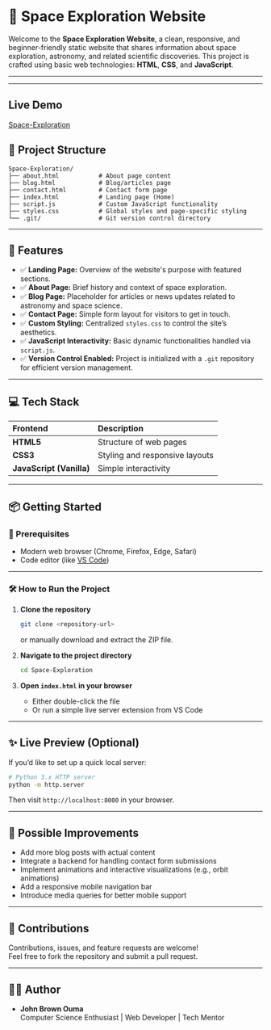 # 🚀 Space Exploration Website

Welcome to the **Space Exploration Website**, a clean, responsive, and beginner-friendly static website that shares information about space exploration, astronomy, and related scientific discoveries. This project is crafted using basic web technologies: **HTML**, **CSS**, and **JavaScript**.

---
---
## Live Demo
[Space-Exploration](https://jb-rown.github.io/Space-Exploration/)

## 📂 Project Structure

```
Space-Exploration/
├── about.html           # About page content
├── blog.html            # Blog/articles page
├── contact.html         # Contact form page
├── index.html           # Landing page (Home)
├── script.js            # Custom JavaScript functionality
├── styles.css           # Global styles and page-specific styling
└── .git/                # Git version control directory
```

---

## 🌌 Features

- ✅ **Landing Page:** Overview of the website's purpose with featured sections.
- ✅ **About Page:** Brief history and context of space exploration.
- ✅ **Blog Page:** Placeholder for articles or news updates related to astronomy and space science.
- ✅ **Contact Page:** Simple form layout for visitors to get in touch.
- ✅ **Custom Styling:** Centralized `styles.css` to control the site’s aesthetics.
- ✅ **JavaScript Interactivity:** Basic dynamic functionalities handled via `script.js`.
- ✅ **Version Control Enabled:** Project is initialized with a `.git` repository for efficient version management.

---

## 💻 Tech Stack

| Frontend | Description |
|:-----------|:--------------------------|
| **HTML5**  | Structure of web pages |
| **CSS3**   | Styling and responsive layouts |
| **JavaScript (Vanilla)** | Simple interactivity |

---

## 📦 Getting Started

### 📑 Prerequisites

- Modern web browser (Chrome, Firefox, Edge, Safari)
- Code editor (like [VS Code](https://code.visualstudio.com/))

---

### 🛠️ How to Run the Project

1. **Clone the repository**
   ```bash
   git clone <repository-url>
   ```
   or manually download and extract the ZIP file.

2. **Navigate to the project directory**
   ```bash
   cd Space-Exploration
   ```

3. **Open `index.html` in your browser**
   - Either double-click the file
   - Or run a simple live server extension from VS Code

---

## ✨ Live Preview (Optional)

If you’d like to set up a quick local server:
```bash
# Python 3.x HTTP server
python -m http.server
```
Then visit `http://localhost:8000` in your browser.

---

## 📌 Possible Improvements

- Add more blog posts with actual content
- Integrate a backend for handling contact form submissions
- Implement animations and interactive visualizations (e.g., orbit animations)
- Add a responsive mobile navigation bar
- Introduce media queries for better mobile support

---

## 🤝 Contributions

Contributions, issues, and feature requests are welcome!  
Feel free to fork the repository and submit a pull request.

---

## 👨‍🚀 Author

- **John Brown Ouma**  
  Computer Science Enthusiast | Web Developer | Tech Mentor  
  
